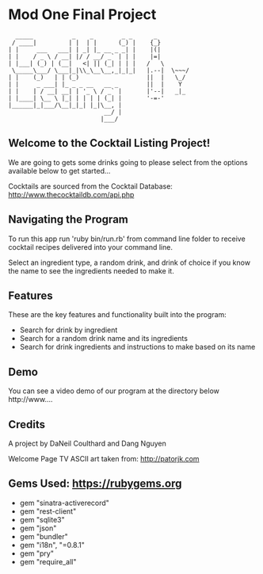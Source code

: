 # Mod One Final Project
```
  _____           _    _        _ _      _
 / ____|         | |  | |      (_) |    {_}
| |     ___   ___| | _| |_ __ _ _| |    |(|
| |    / _ \ / __| |/ / __/ _` | | |    |=|
| |___| (_) | (__|   <| || (_| | | |   /   \
 \_____\___/ \___|_|\\_\__\__,_|_|_|   |.--|  \~~~/
| |    (_)   | | (_)                   ||  |   \_/
| |     _ ___| |_ _ _ __   __ _        ||  |    Y
| |    | / __| __| | '_ \ / _` |       |'--|   _|_
| |____| \__ \ |_| | | | | (_| |       '-=-'
|______|_|___/\__|_|_| |_|\__, |
                           __/ |
                          |___/
```
## Welcome to the Cocktail Listing Project!
We are going to gets some drinks going to please select
from the options available below to get started...

Cocktails are sourced from the Cocktail Database: http://www.thecocktaildb.com/api.php

## Navigating the Program
To run this app run 'ruby bin/run.rb' from command line folder to receive
 cocktail recipes delivered into your command line.

Select an ingredient type, a random drink, and drink of choice if you know the
name to see the ingredients needed to make it.

## Features
These are the key features and functionality built into the program:

- Search for drink by ingredient
- Search for a random drink name and its ingredients
- Search for drink ingredients and instructions to make based on its name

## Demo
You can see a video demo of our program at the directory below
http://www....

## Credits
A project by DaNeil Coulthard and Dang Nguyen

Welcome Page TV ASCII art taken from: http://patorjk.com

## Gems Used: https://rubygems.org
- gem "sinatra-activerecord"
- gem "rest-client"
- gem "sqlite3"
- gem "json"
- gem "bundler"
- gem "i18n", "=0.8.1"
- gem "pry"
- gem "require_all"
